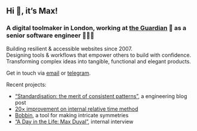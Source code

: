 ## Hi 👋, it’s Max!

### A digital toolmaker in London, working at [the Guardian][employer] 📰 as a senior software engineer 👨🏻‍💻

Building resilient & accessible websites since 2007. \
Designing tools & workflows that empower others to build with confidence. \
Transforming complex ideas into tangible, functional and elegant products.

Get in touch via [email][] or [telegram][].

Recent projects:
- [“Standardisation: the merit of consistent patterns”](https://www.theguardian.com/info/2023/oct/24/standardisation-the-merit-of-consistent-patterns), a engineering blog post
- [20&times; improvement on internal relative time method](https://github.com/guardian/csnx/pull/850)
- [Bobbin](https://www.mxdvl.com/works/bobbin), a tool for making intricate symmetries
- [“A Day in the Life: Max Duval”](https://www.theguardian.com/info/2021/jun/25/a-day-in-the-life), internal interview

[employer]: https://www.theguardian.com/uk
[email]: hi@mxdvl.com
[telegram]: https://t.me/mxdvl
